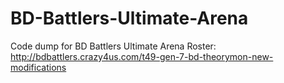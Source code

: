 # BD-Battlers-Ultimate-Arena
Code dump for BD Battlers Ultimate Arena
Roster: http://bdbattlers.crazy4us.com/t49-gen-7-bd-theorymon-new-modifications
